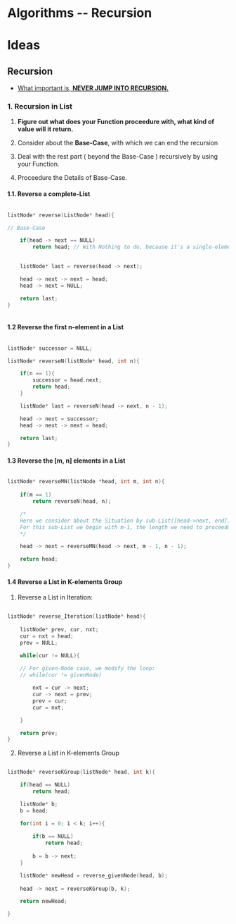 # Algorithms -- Recursion


# Ideas

## Recursion

- [What important is, __NEVER JUMP INTO RECURSION.__](https://medium.com/@daniel.oliver.king/getting-started-with-recursion-f89f57c5b60e)

### 1. Recursion in List

1. __Figure out what does your Function proceedure with, what kind of value will it return.__

2. Consider about the __Base-Case__, with which we can end the recursion

3. Deal with the rest part ( beyond the Base-Case ) recursively by using your Function.

4. Proceedure the Details of Base-Case.


#### 1.1. Reverse a complete-List

```C++

listNode* reverse(ListNode* head){

// Base-Case 

    if(head -> next == NULL)
        return head; // With Nothing to do, because it's a single-element List.
    

    listNode* last = reverse(head -> next);

    head -> next -> next = head;
    head -> next = NULL;

    return last;
}



```

#### 1.2 Reverse the first n-element in a List

```C++

listNode* successor = NULL;

listNode* reverseN(listNode* head, int n){

    if(n == 1){
        successor = head.next;
        return head;
    }

    listNode* last = reverseN(head -> next, n - 1);

    head -> next = successor;
    head -> next -> next = head;

    return last;
}

```

#### 1.3 Reverse the [m, n] elements in a List

```C++

listNode* reverseMN(listNode *head, int m, int n){
    
    if(m == 1)
        return reverseN(head, n);

    /*
    Here we consider about the Situation by sub-List([head->next, end]).
    For this sub-List we begin with m-1, the length we need to proceedure is n - 1.
    */

    head -> next = reverseMN(head -> next, m - 1, n - 1);

    return head;
}

```

#### 1.4 Reverse a List in K-elements Group

1. Reverse a List in Iteration:

```C++

listNode* reverse_Iteration(listNode* head){
    
    listNode* prev, cur, nxt;
    cur = nxt = head;
    prev = NULL;

    while(cur != NULL){
        
    // For given-Node case, we modify the loop:
    // while(cur != givenNode)

        nxt = cur -> next;
        cur -> next = prev;
        prev = cur;
        cur = nxt;

    }

    return prev;
}

```

2. Reverse a List in K-elements Group

```C++

listNode* reverseKGroup(listNode* head, int k){

    if(head == NULL)
        return head;

    listNode* b;
    b = head;

    for(int i = 0; i < k; i++){
        
        if(b == NULL)
            return head;    
        
        b = b -> next;
    }

    listNode* newHead = reverse_givenNode(head, b);
    
    head -> next = reverseKGroup(b, k);

    return newHead;

}

```

